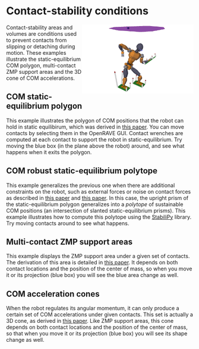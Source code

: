 # Contact-stability conditions

<img align="right" src="../../doc/source/images/static_equilibrium_polygon.png" width="300" />
    
Contact-stability areas and volumes are conditions used to prevent contacts
from slipping or detaching during motion. These examples illustrate the
static-equilibrium COM polygon, multi-contact ZMP support areas and the 3D cone
of COM accelerations.

## COM static-equilibrium polygon

This example illustrates the polygon of COM positions that the robot can hold
in static equilibirum, which was derived in [this
paper](https://doi.org/10.1109/TRO.2008.2001360). You can move contacts by
selecting them in the OpenRAVE GUI. Contact wrenches are computed at each
contact to support the robot in static-equilibrium. Try moving the blue box (in
the plane above the robot) around, and see what happens when it exits the
polygon.

## COM robust static-equilibrium polytope

This example generalizes the previous one when there are additional constraints
on the robot, such as external forces or noise on contact forces as described
in [this paper](https://hal.archives-ouvertes.fr/hal-01201060/document) and
[this paper](https://hal-lirmm.ccsd.cnrs.fr/lirmm-01477362/document). In this
case, the upright prism of the static-equilibrium polygon generalizes into a
*polytope* of sustainable COM positions (an intersection of slanted
static-equilibrium prisms). This example illustrates how to compute this
polytope using the [StabiliPy](https://github.com/haudren/stabilipy) library.
Try moving contacts around to see what happens.

## Multi-contact ZMP support areas

This example displays the ZMP support area under a given set of contacts. The
derivation of this area is detailed in [this
paper](https://scaron.info/research/tro-2016.html). It depends on both contact
locations and the position of the center of mass, so when you move it or its
projection (blue box) you will see the blue area change as well.

## COM acceleration cones

When the robot regulates its angular momentum, it can only produce a certain
set of COM accelerations under given contacts. This set is actually a 3D cone,
as derived in [this paper](https://scaron.info/research/humanoids-2016.html).
Like ZMP support areas, this cone depends on both contact locations and the
position of the center of mass, so that when you move it or its projection
(blue box) you will see its shape change as well.
